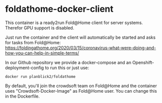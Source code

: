 # foldathome-docker-client
This container is a ready2run Fold@Home client for server systems. Therefor GPU support is disabled. 

Just run the container and the client will automatically be started and asks for tasks from Fold@Home:
https://foldingathome.org/2020/03/15/coronavirus-what-were-doing-and-how-you-can-help-in-simple-terms/

In our Github repository we provide a docker-compose and an Openshift-deployment-config to run this or just use:

`docker run planblick2/foldathome`

By default, you'll join the crowdsoft team on Fold@Home and the container uses "Crowdsoft-Docker-Image" as Fold@Home user. 
You can change this in the Dockerfile. 
